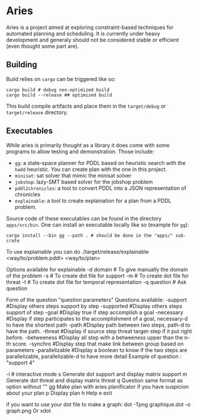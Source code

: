# Aries

Aries is a project aimed at exploring constraint-based techniques for automated planning and scheduling.
It is currently under heavy development and generaly should not be considered stable or efficient (even thought some part are).

## Building

Build relies on `cargo` can be triggered like so:

```
cargo build # debug non-optimized build
cargo build --release ## optimized build
```

This build compile artifacts and place them in the `target/debug` or `target/release` directory.

## Executables

While aries is primarily thought as a library it does come with some programs to allow testing and demonstration. Those include:

- `gg`: a state-space planner for PDDL based on heuristic search with the `hadd` heuristic. You can create plan with the one in this project.
- `minisat`: sat solver that mimic the minisat solver
- `jobshop`: lazy-SMT based solver for the jobshop problem 
- `pddl2chronicles`: a tool to convert PDDL into a JSON representation of chronicles
- `explainable`: a tool to create explaination for a plan from a PDDL problem.

Source code of these executables can be found in the directory `apps/src/bin`. One can install an executable locally like so (example for `gg`):

```
cargo install --bin gg --path . # should be done in the "apps/" sub-crate
``` 

To use explainable you can do 
./target/release/explainable <way/to/problem.pddl> <way/to/plan> <Options>

Options available for explainable
-d domain           # To give manually the domain of the problem
-s                  # To create dot file for support
-m                  # To create dot file for threat
-t                  # To create dot file for temporal representation
-q question         # Ask question

Form of the question "question parameters"
Questions available:
    -support <step>                             #Display others steps support by step 
    -supported <step>                           #Display others steps support of step
    -goal <step>                                #Display true if step accomplish a goal
    -necessary <step>                           #Display if step participates to the accomplishment of a goal, necessary-d to have the shortest path
    -path <source-step> <target-step>           #Display path between two steps, path-d to have the path.
    -threat <source-step> <target-step>         #Display if source step threat target-step if it put right before.
    -betweeness <n-score>                       #Display all step with a betweeness upper than the n-th score.
    -synchro <parameters>                       #Display step that make link between group based on parameters
    -parallelizable <step> <step>               #Display a boolean to know if the two steps are parallelizable, parallelizable-d to have more detail
Example of question : "support 4"

-i                  # interactive mode
    s   Generate dot support and display matrix support
    m   Generate dot threat and display matrix threat
    q   Question same format as option without "" 
    gg  Make plan with aries planificator if you have suspicion about your plan
    p   Display plan
    h   Help
    e   exit

if you want to use your dot file to make a graph:
dot -Tpng graphique.dot -o graph.png
Or
xdot
